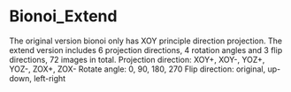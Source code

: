 # Bionoi_Extend
The original version bionoi only has XOY principle direction projection.
The extend version includes 6 projection directions, 4 rotation angles and 3 flip directions, 72 images in total.
Projection direction:
         XOY+, XOY-, YOZ+, YOZ-, ZOX+, ZOX-
Rotate angle:
          0, 90, 180, 270
Flip  direction:
          original, up-down, left-right
